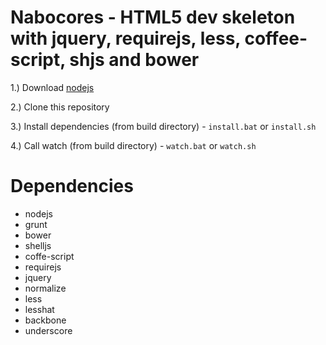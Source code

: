 Nabocores - HTML5 dev skeleton with jquery, requirejs, less, coffee-script, shjs and bower
==========================================================================================

1.) Download [nodejs](http://nodejs.org/)

2.) Clone this repository

3.) Install dependencies (from build directory) - `install.bat` or `install.sh`

4.) Call watch (from build directory) - `watch.bat` or `watch.sh`

Dependencies
============
- nodejs
- grunt
- bower
- shelljs
- coffe-script
- requirejs
- jquery
- normalize
- less
- lesshat
- backbone
- underscore
